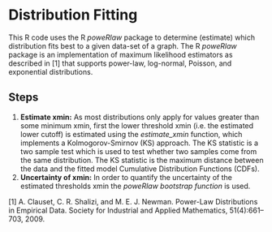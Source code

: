 # Distribution Fitting

This R code uses the R *poweRlaw* package to determine (estimate) which distribution fits best to a given data-set of a graph.
The R *poweRlaw* package is an implementation of maximum likelihood estimators as described in [1] that supports power-law, log-normal, Poisson, and exponential distributions.

## Steps

1. **Estimate xmin:** As most distributions only apply for values greater than some minimum xmin, first the lower threshold xmin (i.e. the estimated lower cutoff) is estimated using the *estimate_xmin* function, which implements a Kolmogorov-Smirnov (KS) approach. The KS statistic is a two sample test which is used to test whether two samples come from the same distribution. The KS statistic is the maximum distance between the data and the fitted model Cumulative Distribution Functions (CDFs).
2. **Uncertainty of xmin:** In order to quantify the uncertainty of the estimated thresholds xmin the *poweRlaw bootstrap function* is used.


[1] A. Clauset, C. R. Shalizi, and M. E. J. Newman. Power-Law Distributions in Empirical Data. Society for Industrial and Applied Mathematics, 51(4):661–703, 2009.
